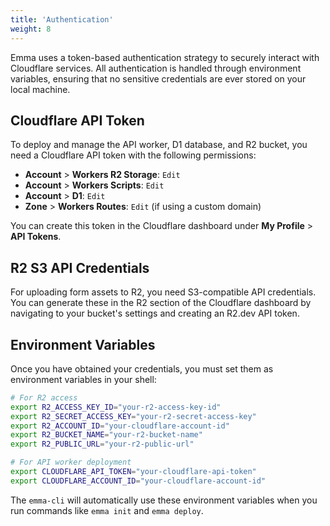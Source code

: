 ```yaml
---
title: 'Authentication'
weight: 8
---
```


Emma uses a token-based authentication strategy to securely interact with Cloudflare services. All authentication is handled through environment variables, ensuring that no sensitive credentials are ever stored on your local machine.

## Cloudflare API Token

To deploy and manage the API worker, D1 database, and R2 bucket, you need a Cloudflare API token with the following permissions:

- **Account** > **Workers R2 Storage**: `Edit`
- **Account** > **Workers Scripts**: `Edit`
- **Account** > **D1**: `Edit`
- **Zone** > **Workers Routes**: `Edit` (if using a custom domain)

You can create this token in the Cloudflare dashboard under **My Profile** > **API Tokens**.

## R2 S3 API Credentials

For uploading form assets to R2, you need S3-compatible API credentials. You can generate these in the R2 section of the Cloudflare dashboard by navigating to your bucket's settings and creating an R2.dev API token.

## Environment Variables

Once you have obtained your credentials, you must set them as environment variables in your shell:

```bash
# For R2 access
export R2_ACCESS_KEY_ID="your-r2-access-key-id"
export R2_SECRET_ACCESS_KEY="your-r2-secret-access-key"
export R2_ACCOUNT_ID="your-cloudflare-account-id"
export R2_BUCKET_NAME="your-r2-bucket-name"
export R2_PUBLIC_URL="your-r2-public-url"

# For API worker deployment
export CLOUDFLARE_API_TOKEN="your-cloudflare-api-token"
export CLOUDFLARE_ACCOUNT_ID="your-cloudflare-account-id"
```

The `emma-cli` will automatically use these environment variables when you run commands like `emma init` and `emma deploy`.
